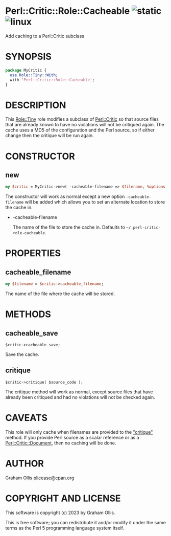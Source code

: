 # Perl::Critic::Role::Cacheable ![static](https://github.com/uperl/Perl-Critic-Role-Cacheable/workflows/static/badge.svg) ![linux](https://github.com/uperl/Perl-Critic-Role-Cacheable/workflows/linux/badge.svg)

Add caching to a Perl::Critic subclass

# SYNOPSIS

```perl
package MyCritic {
  use Role::Tiny::With;
  with 'Perl::Critic::Role::Cacheable';
}
```

# DESCRIPTION

This [Role::Tiny](https://metacpan.org/pod/Role::Tiny) role modifies a subclass of [Perl::Critic](https://metacpan.org/pod/Perl::Critic) so that source files that are already
known to have no violations will not be critiqued again.  The cache uses a MD5 of the configuration
and the Perl source, so if either change then the critique will be run again.

# CONSTRUCTOR

## new

```perl
my $critic = MyCritic->new( -cacheable-filename => $filename, %options );
```

The constructor will work as normal except a new option `-cacheable-filename` will be added
which allows you to set an alternate location to store the cache in.

- -cacheable-filename

    The name of the file to store the cache in.  Defaults to `~/.perl-critic-role-cacheable`.

# PROPERTIES

## cacheable\_filename

```perl
my $filename = $critic->cacheable_filename;
```

The name of the file where the cache will be stored.

# METHODS

## cacheable\_save

```
$critic->cacheable_save;
```

Save the cache.

## critique

```
$critic->critique( $source_code );
```

The critique method will work as normal, except source files that have already been
critiqued and had no violations will not be checked again.

# CAVEATS

This role will only cache when filenames are provided to the ["critique"](#critique) method.  If you provide
Perl source as a scalar reference or as a [Perl::Critic::Document](https://metacpan.org/pod/Perl::Critic::Document), then no caching will be done.

# AUTHOR

Graham Ollis <plicease@cpan.org>

# COPYRIGHT AND LICENSE

This software is copyright (c) 2023 by Graham Ollis.

This is free software; you can redistribute it and/or modify it under
the same terms as the Perl 5 programming language system itself.
